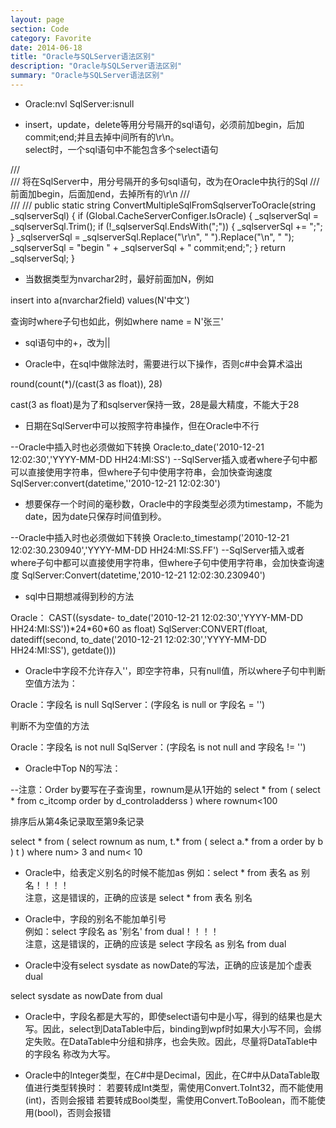 ```yaml
---
layout: page
section: Code
category: Favorite
date: 2014-06-18
title: "Oracle与SQLServer语法区别"
description: "Oracle与SQLServer语法区别"
summary: "Oracle与SQLServer语法区别"
---
```

 
-   Oracle:nvl SqlServer:isnull 

-   insert，update，delete等用分号隔开的sql语句，必须前加begin，后加commit;end;并且去掉中间所有的\r\n。  
    select时，一个sql语句中不能包含多个select语句

<label/>
    /// <summary>  
    /// 将在SqlServer中，用分号隔开的多句sql语句，改为在Oracle中执行的Sql  
    /// 前面加begin，后面加end，去掉所有的\r\n  
    /// </summary>  
    /// <param name="_sqlserverSql"></param>  
    /// <returns></returns>  
    public static string ConvertMultipleSqlFromSqlserverToOracle(string _sqlserverSql) {  
        if (Global.CacheServerConfiger.IsOracle) {  
            _sqlserverSql = _sqlserverSql.Trim();  
            if (!_sqlserverSql.EndsWith(";")) {  
                _sqlserverSql += ";";  
            }  
            _sqlserverSql = _sqlserverSql.Replace("\r\n", " ").Replace("\n", " ");  
            _sqlserverSql = "begin " + _sqlserverSql + " commit;end;";  
        }  
        return _sqlserverSql;  
    }

-   当数据类型为nvarchar2时，最好前面加N，例如

<label/>
    insert into a(nvarchar2field) values(N'中文')

查询时where子句也如此，例如where name = N'张三' 

-   sql语句中的+，改为||

-   Oracle中，在sql中做除法时，需要进行以下操作，否则c#中会算术溢出 

<label/>
    round(count(*)/(cast(3 as float)), 28) 

cast(3 as float)是为了和sqlserver保持一致，28是最大精度，不能大于28

-   日期在SqlServer中可以按照字符串操作，但在Oracle中不行 
    
<label/>
    --Oracle中插入时也必须做如下转换  
    Oracle:to_date('2010-12-21 12:02:30','YYYY-MM-DD HH24:MI:SS')    
    --SqlServer插入或者where子句中都可以直接使用字符串，但where子句中使用字符串，会加快查询速度 SqlServer:convert(datetime,''2010-12-21 12:02:30') 

-   想要保存一个时间的毫秒数，Oracle中的字段类型必须为timestamp，不能为date，因为date只保存时间值到秒。 

<label/>
    --Oracle中插入时也必须做如下转换  
    Oracle:to_timestamp('2010-12-21 12:02:30.230940','YYYY-MM-DD HH24:MI:SS.FF')  
    --SqlServer插入或者where子句中都可以直接使用字符串，但where子句中使用字符串，会加快查询速度  
    SqlServer:Convert(datetime,'2010-12-21 12:02:30.230940') 

-   sql中日期想减得到秒的方法

<label/>
    Oracle： CAST((sysdate- to_date('2010-12-21 12:02:30','YYYY-MM-DD HH24:MI:SS'))*24*60*60  as float)    
    SqlServer:CONVERT(float, datediff(second, to_date('2010-12-21 12:02:30','YYYY-MM-DD HH24:MI:SS'), getdate()))

-   Oracle中字段不允许存入''，即空字符串，只有null值，所以where子句中判断空值方法为： 

<label/>
    Oracle：字段名 is null  
    SqlServer：(字段名 is null or 字段名 = '')    

判断不为空值的方法 

<label/>
    Oracle：字段名 is not null  
    SqlServer：(字段名 is not null and 字段名 != '')

-   Oracle中Top N的写法：  

<label/>
    --注意：Order by要写在子查询里，rownum是从1开始的 
    select * from 
    (
        select * from c_itcomp order by d_controladderss
    ) where rownum<100    

排序后从第4条记录取至第9条记录  

<label/>
    select * from (    
        select rownum as num, t.* from   
        (
            select a.* from a order by b   
        ) t 
    ) where num> 3 and num< 10 

-   Oracle中，给表定义别名的时候不能加as  例如：select * from 表名 as 别名！！！！  
注意，这是错误的，正确的应该是  select * from 表名  别名

-   Oracle中，字段的别名不能加单引号  
例如：select 字段名 as '别名' from dual！！！！  
注意，这是错误的，正确的应该是 select 字段名 as 别名 from dual

-   Oracle中没有select sysdate as nowDate的写法，正确的应该是加个虚表dual 

<label/>
    select sysdate as nowDate from dual

-   Oracle中，字段名都是大写的，即使select语句中是小写，得到的结果也是大写。因此，select到DataTable中后，binding到wpf时如果大小写不同，会绑定失败。在DataTable中分组和排序，也会失败。因此，尽量将DataTable中的字段名 称改为大写。

-   Oracle中的Integer类型，在C#中是Decimal，因此，在C#中从DataTable取值进行类型转换时： 若要转成Int类型，需使用Convert.ToInt32，而不能使用(int)，否则会报错  若要转成Bool类型，需使用Convert.ToBoolean，而不能使用(bool)，否则会报错 
